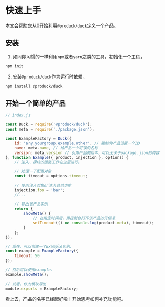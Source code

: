 # 快速上手
本文会帮助您从0开始利用`@produck/duck`定义一个产品。

## 安装
1. 如同你习惯的一样利用`npm`或者`yarn`之类的工具，初始化一个工程，
```bash
npm init
```
2. 安装`@produck/duck`作为运行时依赖，
```bash
npm install @produck/duck
```
## 开始一个简单的产品

```js
// index.js

const Duck = require('@produck/duck');
const meta = require('./package.json');

const ExampleFactory = Duck({
	id: 'any.yourgroup.example.other', // 强制为产品设置一个ID
	name: meta.name, // 给产品一个可读的名称
	version: meta.version // 引用产品的版本，可以无关于package.json的内容
}, function Example({ product, injection }, options) {
	// 注入、模块的组装工作在这里进行。

	// 处理一下配置对象
	const timeout = options.timeout;

	// 使用注入对象or注入其他功能
	injection.foo = 'bar';
	//...

	// 导出该产品实例
	return {
		showMeta() {
			// 在指定时间后，用控制台打印该产品的元信息
			setTimeout(() => console.log(product.meta), timeout);
		}
	};
});

// 现在，可以创建一个Example实例.
const example = ExampleFactory({
	timeout: 50
});

// 然后可以使用example.
example.showMeta();

// 或者，作为模块导出
module.exports = ExampleFactory;
```

看上去，产品的名字已经起好啦！开始思考如何补充功能吧。